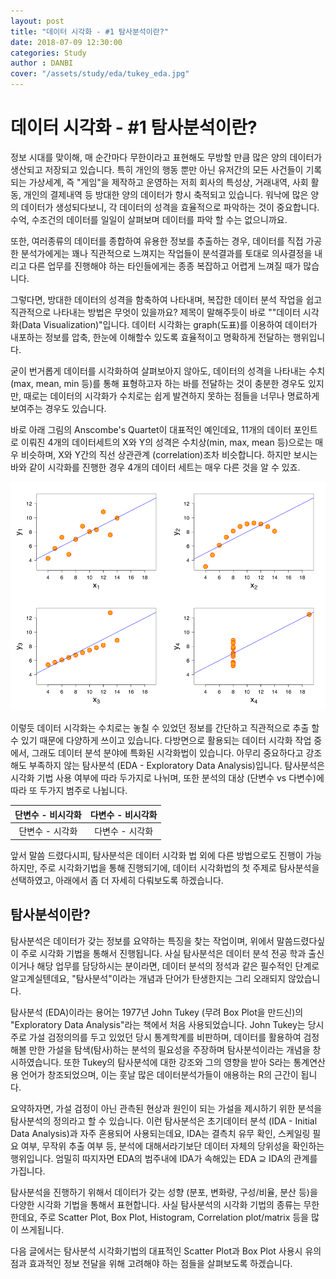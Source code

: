 ```yaml
---
layout: post
title: "데이터 시각화 - #1 탐사분석이란?"
date: 2018-07-09 12:30:00
categories: Study
author : DANBI
cover: "/assets/study/eda/tukey_eda.jpg"
---
```


# 데이터 시각화 - #1 탐사분석이란?

정보 시대를 맞이해, 매 순간마다 무한이라고 표현해도 무방할 만큼 많은 양의 데이터가 생산되고 저장되고 있습니다.  특히 개인의 행동 뿐만 아닌 유저간의 모든 사건들이 기록되는 가상세계, 즉 "게임"을 제작하고 운영하는 저희 회사의 특성상,  거래내역, 사회 활동, 개인의 결제내역 등 방대한 양의 데이터가 항시 축적되고 있습니다. 워낙에 많은 양의 데이터가 생성되다보니, 각 데이터의 성격을 효율적으로 파악하는 것이 중요합니다. 수억, 수조건의 데이터를 일일이 살펴보며 데이터를 파악 할 수는 없으니까요. 

또한, 여러종류의 데이터를 종합하여 유용한 정보를 추출하는 경우, 데이터를 직접 가공한 분석가에게는 꽤나 직관적으로 느껴지는 작업들이 분석결과를 토대로 의사결정을 내리고 다른 업무를 진행해야 하는 타인들에게는 종종 복잡하고 어렵게 느껴질 때가 많습니다. 

그렇다면, 방대한 데이터의 성격을 함축하여 나타내며, 복잡한 데이터 분석 작업을 쉽고 직관적으로 나타내는 방법은 무엇이 있을까요? 제목이 말해주듯이 바로 ""데이터 시각화(Data Visualization)"입니다. 데이터 시각화는 graph(도표)를 이용하여 데이터가 내포하는 정보를 압축, 한눈에 이해할수 있도록 효율적이고 명확하게 전달하는 행위입니다. 

굳이 번거롭게 데이터를 시각화하여 살펴보아지 않아도, 데이터의 성격을 나타내는 수치 (max, mean, min 등)를 통해 표형하고자 하는 바를 전달하는 것이 충분한 경우도 있지만, 때로는 데이터의 시각화가 수치로는 쉽게 발견하지 못하는 점들을 너무나 명료하게 보여주는 경우도 있습니다. 

바로 아래 그림의 Anscombe's Quartet이 대표적인 예인데요, 11개의 데이터 포인트로 이뤄진 4개의 데이터세트의 X와 Y의 성격은 수치상(min, max, mean 등)으로는 매우 비슷하며,  X와 Y간의 직선 상관관계 (correlation)조차 비슷합니다. 하지만 보시는바와 같이 시각화를 진행한 경우 4개의 데이터 세트는 매우 다른 것을 알 수 있죠. 

![990px-Anscombe's_quartet_3.svg](/assets/study/eda/990px-Anscombe's_quartet_3.svg.png)

이렇듯 데이터 시각화는 수치로는 놓칠 수 있었던 정보를 간단하고 직관적으로 추출 할 수 있기 때문에 다양하게 쓰이고 있습니다. 다방면으로 활용되는 데이터 시각화 작업 중에서, 그래도 데이터 분석 분야에 특화된 시각화법이 있습니다. 아무리 중요하다고 강조해도 부족하지 않는 탐사분석 (EDA - Exploratory Data Analysis)입니다. 탐사분석은 시각화 기법 사용 여부에 따라 두가지로 나뉘며, 또한 분석의 대상 (단변수 vs 다변수)에 따라 또 두가지 범주로 나뉩니다. 

| 단변수 - 비시각화 | 다변수 - 비시각화 |
| :---------------: | :---------------: |
|  단변수 - 시각화  |  다변수 - 시각화  |

앞서 말씀 드렸다시피, 탐사분석은 데이터  시각화 법 외에 다른 방법으로도 진행이 가능하지만, 주로 시각화기법을 통해 진행되기에, 데이터 시각화법의 첫 주제로 탐사분석을 선택하였고, 아래에서 좀 더 자세히 다뤄보도록 하겠습니다.

## 탐사분석이란? 

탐사분석은 데이터가 갖는 정보를 요약하는 특징을 찾는 작업이며, 위에서 말씀드렸다싶이 주로 시각화 기법을 통해서 진행됩니다. 사실 탐사분석은 데이터 분석 전공 학과 출신이거나 해당 업무를 담당하시는 분이라면, 데이터 분석의 정석과 같은 필수적인 단계로 알고계실텐데요, "탐사분석"이라는 개념과 단어가 탄생한지는 그리 오래되지 않았습니다. 

탐사분석 (EDA)이라는 용어는 1977년 John Tukey (무려 Box Plot을 만드신)의 "Exploratory Data Analysis"라는 책에서 처음 사용되었습니다. John Tukey는 당시 주로 가설 검정의의를 두고 있었던 당시 통계학계를 비판하며, 데이터를 활용하여 검정 해볼 만한 가설을 탐색(탐사)하는 분석의 필요성을 주장하며 탐사분석이라는 개념을 창시하였습니다. 또한 Tukey의 탐사분석에 대한 강조와 그의 영향을 받아 S라는 통계연산용 언어가 창조되었으며, 이는 훗날 많은 데이터분석가들이 애용하는 R의 근간이 됩니다. 

요약하자면, 가설 검정이 아닌 관측된 현상과 원인이 되는 가설을 제시하기 위한 분석을 탐사분석의 정의라고 할 수 있습니다. 이런 탐사분석은 초기데이터 분석 (IDA - Initial Data Analysis)과 자주 혼용되어 사용되는데요, IDA는 결측치 유무 확인, 스케일링 필요 여부, 무작위 추출 여부 등, 분석에 대해서라기보단 데이터 자체의 당위성을 확인하는 행위입니다. 엄밀히 따지자면 EDA의 범주내에 IDA가 속해있는 EDA ⊇ IDA의 관계를 가집니다. 

탐사분석을 진행하기 위해서 데이터가 갖는 성향 (분포, 변화량, 구성/비율, 분산 등)을 다양한 시각화 기법을 통해서 표현합니다. 사실 탐사분석의 시각화 기법의 종류는 무한한데요, 주로 Scatter Plot, Box Plot, Histogram, Correlation plot/matrix 등을 많이 쓰게됩니다. 

다음 글에서는 탐사분석 시각화기법의 대표적인 Scatter Plot과 Box Plot 사용시 유의점과 효과적인 정보 전달을 위해 고려해야 하는 점들을 살펴보도록 하겠습니다. 

